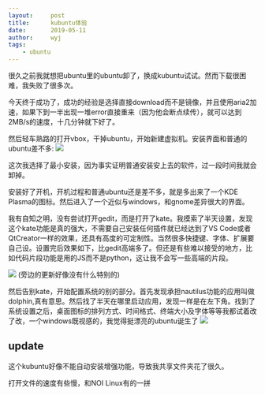 ```yaml
---
layout:		post
title:		kubuntu体验
date:		2019-05-11
author:		wyj
tags:
    - ubuntu
---
```


很久之前我就想把ubuntu里的ubuntu卸了，换成kubuntu试试。然而下载很困难，我失败了很多次。

今天终于成功了，成功的经验是选择直接download而不是镜像，并且使用aria2加速，如果下到一半出现一堆error直接重来（因为他会断点续传），就可以达到2MB/s的速度，十几分钟就下好了。

然后轻车熟路的打开vbox，干掉ubuntu，开始新建虚拟机。安装界面和普通的ubuntu差不多:
![](https://i.loli.net/2019/05/11/5cd66a9a674d0.png)

这次我选择了最小安装，因为事实证明普通安装安上去的软件，过一段时间我就会卸掉。

安装好了开机，开机过程和普通ubuntu还是差不多，就是多出来了一个KDE Plasma的图标。然后进入了一个近似与windows，和gnome差异很大的界面。

我有自知之明，没有尝试打开gedit，而是打开了kate。我摸索了半天设置，发现这个kate功能是真的强大，不需要自己安装任何插件就已经达到了VS Code或者QtCreator一样的效果，还具有高度的可定制性。当然很多快捷键、字体、扩展要自己设。设置完后效果如下，比gedit高端多了。但还是有些难以接受的地方，比如代码片段功能是用的JS而不是python，这让我不会写一些高端的片段。

![](https://i.loli.net/2019/05/11/5cd66c8b3a10c.png
)
(旁边的更新好像没有什么特别的)

然后告别kate，开始配置系统的别的部分。首先发现承担nautilus功能的应用叫做dolphin,真有意思。然后找了半天在哪里启动应用，发现一样是在左下角。找到了系统设置之后，桌面图标的排列方式、时间格式、终端大小及字体等等我都试着改了改，一个windows既视感的，我觉得挺漂亮的ubuntu诞生了
![](https://i.loli.net/2019/05/11/5cd66f3c9ffe3.png
)

update
--
这个kubuntu好像不能自动安装增强功能，导致我共享文件夹花了很久。

打开文件的速度有些慢，和NOI Linux有的一拼
